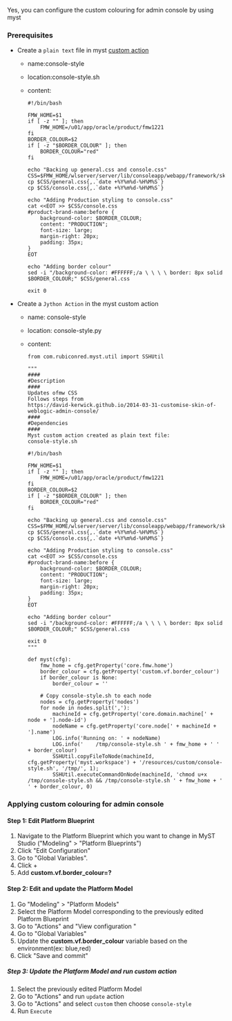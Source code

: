 Yes, you can configure the custom colouring for admin console by using myst

### Prerequisites

- Create a `plain text` file in myst [custom action](https://help.mystsoftware.com/platform-configuration/configure-myst-custom-action#creating-custom-actions-in-myst-studio) 

  - name:console-style 

  - location:console-style.sh

  - content: 

    ```
    #!/bin/bash
    
    FMW_HOME=$1
    if [ -z "" ]; then
        FMW_HOME=/u01/app/oracle/product/fmw1221
    fi
    BORDER_COLOUR=$2
    if [ -z "$BORDER_COLOUR" ]; then
        BORDER_COLOUR="red"
    fi
    
    echo "Backing up general.css and console.css"
    CSS=$FMW_HOME/wlserver/server/lib/consoleapp/webapp/framework/skins/wlsconsole/css
    cp $CSS/general.css{,.`date +%Y%m%d-%H%M%S`}
    cp $CSS/console.css{,.`date +%Y%m%d-%H%M%S`}
    
    echo "Adding Production styling to console.css"
    cat <<EOT >> $CSS/console.css
    #product-brand-name:before {
        background-color: $BORDER_COLOUR;
        content: "PRODUCTION";
        font-size: large;
        margin-right: 20px;
        padding: 35px;
    }
    EOT
    
    echo "Adding border colour"
    sed -i "/background-color: #FFFFFF;/a \ \ \ \ border: 8px solid $BORDER_COLOUR;" $CSS/general.css
    
    exit 0
    
    ```

- Create a `Jython Action` in the myst custom action

  - name: console-style 
  
  - location: console-style.py
  
  - content: 
  
    ```
    from com.rubiconred.myst.util import SSHUtil
    
    """
    ####
    #Description
    ####
    Updates ofmw CSS
    Follows steps from
    https://david-kerwick.github.io/2014-03-31-customise-skin-of-weblogic-admin-console/
    ####
    #Dependencies
    ####
    Myst custom action created as plain text file:
    console-style.sh
    
    #!/bin/bash
    
    FMW_HOME=$1
    if [ -z "" ]; then
        FMW_HOME=/u01/app/oracle/product/fmw1221
    fi
    BORDER_COLOUR=$2
    if [ -z "$BORDER_COLOUR" ]; then
        BORDER_COLOUR="red"
    fi
    
    echo "Backing up general.css and console.css"
    CSS=$FMW_HOME/wlserver/server/lib/consoleapp/webapp/framework/skins/wlsconsole/css
    cp $CSS/general.css{,.`date +%Y%m%d-%H%M%S`}
    cp $CSS/console.css{,.`date +%Y%m%d-%H%M%S`}
    
    echo "Adding Production styling to console.css"
    cat <<EOT >> $CSS/console.css
    #product-brand-name:before {
        background-color: $BORDER_COLOUR;
        content: "PRODUCTION";
        font-size: large;
        margin-right: 20px;
        padding: 35px;
    }
    EOT
    
    echo "Adding border colour"
    sed -i "/background-color: #FFFFFF;/a \ \ \ \ border: 8px solid $BORDER_COLOUR;" $CSS/general.css
    
    exit 0
    """
    
    def myst(cfg):
        fmw_home = cfg.getProperty('core.fmw.home')
        border_colour = cfg.getProperty('custom.vf.border_colour')
        if border_colour is None:
            border_colour = ''
        
        # Copy console-style.sh to each node
        nodes = cfg.getProperty('nodes')
        for node in nodes.split(','):
            machineId = cfg.getProperty('core.domain.machine[' + node + '].node-id')
            nodeName = cfg.getProperty('core.node[' + machineId + '].name')
            LOG.info('Running on: ' + nodeName)
            LOG.info('    /tmp/console-style.sh ' + fmw_home + ' ' + border_colour)
            SSHUtil.copyFileToNode(machineId, cfg.getProperty('myst.workspace') + '/resources/custom/console-style.sh', '/tmp/', 1);
            SSHUtil.executeCommandOnNode(machineId, 'chmod u+x /tmp/console-style.sh && /tmp/console-style.sh ' + fmw_home + ' ' + border_colour, 0)
    
    ```



### Applying custom colouring for admin console

#### Step 1: Edit Platform Blueprint

1. Navigate to the Platform Blueprint which you want to change in MyST Studio \("Modeling" &gt; "Platform Blueprints"\)
2. Click "Edit Configuration"
3. Go to "Global Variables".
4. Click + 
5. Add **custom.vf.border_colour=?**

#### Step 2: Edit and update the Platform Model 

1. Go "Modeling" &gt; "Platform Models"
2. Select the Platform Model corresponding to the previously edited Platform Blueprint
3. Go to "Actions" and "View configuration "
4. Go to "Global Variables"
5. Update the  **custom.vf.border_colour**  variable based on the environment(ex: blue,red)
6. Click "Save and commit"

##### Step 3: Update the Platform Model and run custom action

1. Select the previously edited Platform Model 
2. Go to "Actions" and run `update` action
3. Go to "Actions" and select `custom` then choose `console-style`
4. Run `Execute`

##### 